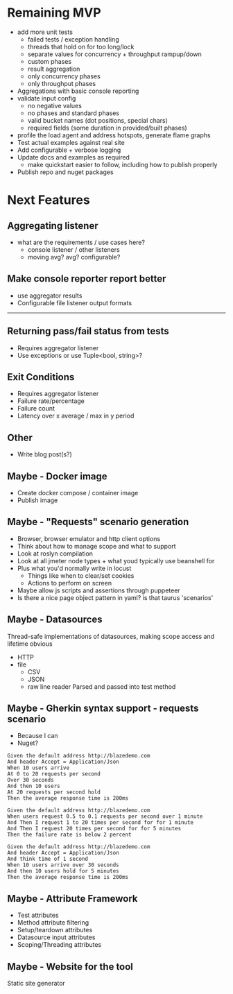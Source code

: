# Remaining MVP
- add more unit tests
  - failed tests / exception handling
  - threads that hold on for too long/lock
  - separate values for concurrency + throughput rampup/down
  - custom phases
  - result aggregation
  - only concurrency phases
  - only throughput phases
- Aggregations with basic console reporting
- validate input config
    - no negative values
    - no phases and standard phases
    - valid bucket names (dot positions, special chars)
    - required fields (some duration in provided/built phases)
- profile the load agent and address hotspots, generate flame graphs
- Test actual examples against real site
- Add configurable + verbose logging
- Update docs and examples as required
  - make quickstart easier to follow, including how to publish properly
- Publish repo and nuget packages

# Next Features

## Aggregating listener
- what are the requirements / use cases here?
  - console listener / other listeners
  - moving avg? avg? configurable?

## Make console reporter report better
- use aggregator results
- Configurable file listener output formats

---

## Returning pass/fail status from tests
 - Requires aggregator listener
 - Use exceptions or use Tuple<bool, string>?

## Exit Conditions
- Requires aggregator listener
- Failure rate/percentage
- Failure count
- Latency over x average / max in y period

## Other
- Write blog post(s?)

## Maybe - Docker image
- Create docker compose / container image
- Publish image

## Maybe - "Requests" scenario generation
- Browser, browser emulator and http client options
- Think about how to manage scope and what to support
- Look at roslyn compilation
- Look at all jmeter node types + what youd typically use beanshell for
- Plus what you'd normally write in locust
  - Things like when to clear/set cookies
  - Actions to perform on screen
- Maybe allow js scripts and assertions through puppeteer
- Is there a nice page object pattern in yaml? is that taurus 'scenarios'

## Maybe - Datasources
Thread-safe implementations of datasources, making scope access and lifetime obvious
- HTTP
- file
  - CSV
  - JSON
  - raw line reader
Parsed and passed into test method

## Maybe - Gherkin syntax support - requests scenario
- Because I can
- Nuget?

```gherkin
Given the default address http://blazedemo.com
And header Accept = Application/Json
When 10 users arrive
At 0 to 20 requests per second
Over 30 seconds
And then 10 users
At 20 requests per second hold
Then the average response time is 200ms
```

```gherkin
Given the default address http://blazedemo.com
When users request 0.5 to 0.1 requests per second over 1 minute
And Then I request 1 to 20 times per second for for 1 minute
And Then I request 20 times per second for for 5 minutes
Then the failure rate is below 2 percent
```

```gherkin
Given the default address http://blazedemo.com
And header Accept = Application/Json
And think time of 1 second
When 10 users arrive over 30 seconds
And then 10 users hold for 5 minutes
Then the average response time is 200ms
```

## Maybe - Attribute Framework
- Test attributes
- Method attribute filtering
- Setup/teardown attributes
- Datasource input attributes
- Scoping/Threading attributes

## Maybe - Website for the tool
Static site generator
